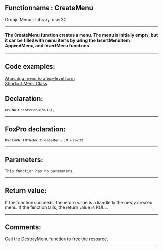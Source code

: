 <link rel="stylesheet" type="text/css" href="../../css/win32api.css">  
<link rel="stylesheet" href="https://cdnjs.cloudflare.com/ajax/libs/font-awesome/4.7.0/css/font-awesome.min.css">

## Functionname : CreateMenu
Group: Menu - Library: user32    
***  


#### The CreateMenu function creates a menu. The menu is initially empty, but it can be filled with menu items by using the InsertMenuItem, AppendMenu, and InsertMenu functions.
***  


## Code examples:
[Attaching menu to a top-level form](../../samples/sample_208.md)  
[Shortcut Menu Class](../../samples/sample_419.md)  

## Declaration:
```foxpro  
HMENU CreateMenu(VOID);  
```  
***  


## FoxPro declaration:
```foxpro  
DECLARE INTEGER CreateMenu IN user32  
```  
***  


## Parameters:
```txt  
This function has no parameters.   
```  
***  


## Return value:
If the function succeeds, the return value is a handle to the newly created menu. If the function fails, the return value is NULL.  
***  


## Comments:
Call the DestroyMenu function to free the resource.  
  
***  

